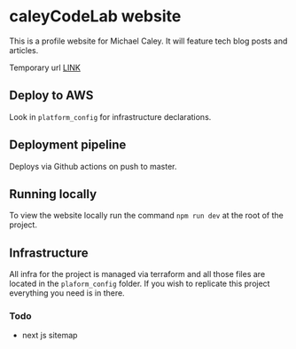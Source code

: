 # caleyCodeLab website

This is a profile website for Michael Caley. It will feature tech blog posts and articles.

Temporary url [LINK](https://d8z7lr2myxuz3.cloudfront.net/)

## Deploy to AWS

Look in `platform_config` for infrastructure declarations.

## Deployment pipeline

Deploys via Github actions on push to master.

## Running locally

To view the website locally run the command `npm run dev` at the root of the project.

## Infrastructure

All infra for the project is managed via terraform and all those files are located in the `plaform_config` folder. If you wish to replicate this project everything you need is in there.

### Todo

- next js sitemap

